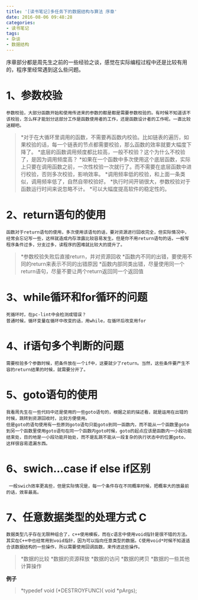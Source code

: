 ```yaml
---
title: '[读书笔记]多任务下的数据结构与算法 序章'
date: 2016-08-06 09:48:28
categories: 
- 读书笔记
tags:
- 杂谈
- 数据结构
---
```

序章部分都是周先生之前的一些经验之谈，感觉在实际编程过程中还是比较有用的，程序里经常遇到这么些问题。
<!--more-->

# 1、参数校验
    参数校验，大部分函数开始和使用传进来的参数的都是都是需要参数校验的。有时候不知道该不该校验，怎么样才能划分这部分工作是函数使用者的工作，还是函数设计者的工作呢。一直比较迷糊吧。
> *对于在大循环里调用的函数，不需要再函数内校验。比如链表的遍历，如果校验的话，每一个链表的节点都需要校验，那么函数的效率就要大幅度下降了。
> *底层的函数调用频度都比较高，一般不校验？这个为什么不校验了，是因为调用频度高？
> *如果在一个函数中多次使用这个底层函数，实际上只要在调用函数之前，一次性校验一次就行了。而不需要在底层函数中进行校验，否则多次校验，影响效率。
> *调用频率低的校验，和上面一条类似，调用频率低了，自然自带校验好。
> *执行时间开销很大，参数校验对于函数运行时间来说忽略不计。
> *可以大幅度提高软件的稳定性的。

# 2、return语句的使用
    函数对于return语句的使用，多次使用该语句的话，要对资源进行回收完全，但实际情况中，经常会忘记写一些，这样就造成内存泄露比较容易发生。但是你不用return语句的话，一般写程序条件过多，分支过多，读程序的困难就比较大的提升了。
> *参数校验失败后直接return，并对资源回收
> *函数内不同的出错，要使用不同的return来表示不同的出错原因
> *函数内部同类出错，尽量使用同一个return语句，尽量不要让两个return返回同一个返回值

# 3、while循环和for循环的问题
    死循环时，在pc-lint中会检测成错误？
    普通时候，循环变量在循环中改变的话，用while，在循环后改变用for

# 4、if语句多个判断的问题
    需要校验多个参数时候，把条件放在一个if中，这要就少了return。当然，这些条件要产生不容的return结果的时候，就需要分开了。

# 5、goto语句的使用
    我看周先生在一些代码中还是使用的一些goto语句的，根据之前的描述看，就是运用在出错的时候，跳转到资源回收时，比较方便使用。
    但是goto的语句使用有一些原则goto语句只能goto到同一函数内，而不能从一个函数里goto到另一个函数里使用goto语句在同一个函数内goto时候，goto的起点应该是函数内一小段功能结束处，目的地是一小段功能开始处，而不是乱跳不能从一段复杂的执行状态中的位置goto，这样很容易遗漏东西。

# 6、swich...case if else if区别
     一般swich效率更高些，但是实际情况是，每一个条件存在不同概率时候，把概率大的放最前的话，效率最高。

# 7、任意数据类型的处理方式 C
    数据类型几乎存在无限种组合了，c++使用模板，而在c语言中使用void指针是很不错的方法。其实在C++中也经常用到void指针，因为可以指向任意类型的数据。C使用void*时候不知道适合该数据结构的一些操作，所以需要使用回调函数，来传进这些操作。
> *数据的比较
> *数据的资源释放
> *数据的访问
> *数据的拷贝
> *数据的一些其他计算操作

**例子**
> *typedef void    (*DESTROYFUNC)( void *pArgs);